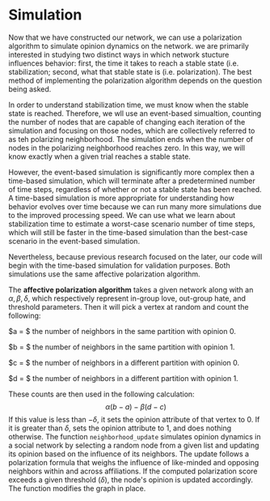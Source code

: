 # Simulation

Now that we have constructed our network, we can use a polarization algorithm to simulate opinion dynamics on the network. we are primarily interested in studying two distinct ways in which network stucture influences behavior: first, the time it takes to reach a stable state (i.e. stabilization; second, what that stable state is (i.e. polarization). The best method of implementing the polarization algorithm depends on the question being asked.

In order to understand stabilization time, we must know when the stable state is reached. Therefore, we wll use an event-based simualtion, counting the number of nodes that are capable of changing each iteration of the simulation and focusing on those nodes, which are collectively referred to as teh polarizing neighborhood. The simulation ends when the number of nodes in the polarizing neighborhood reaches zero. In this way, we will know exactly when a given trial reaches a stable state.

However, the event-based simulation is significantly more complex then a time-based simulation, which will terminate after a predetermined number of time steps, regardless of whether or not a stable state has been reached. A time-based simulation is more appropriate for understanding how behavior evolves over time because we can run many more simulations due to the improved processing speed. We can use what we learn about stabilization time to estimate a worst-case scenario number of time steps, which will still be faster in the time-based simulation than the best-case scenario in the event-based simulation.

Nevertheless, because previous research focused on the later, our code will begin with the time-based simulation for validation purposes. Both simulations use the same affective polarization algorithm.

The **affective polarization algorithm** takes a given network along with an $\alpha , \beta , \delta$, which respectively represent in-group love, out-group hate, and threshold parameters. Then it will pick a vertex at random and count the following:

$a = $ the number of neighbors in the same partition with opinion 0.

$b = $ the number of neighbors in the same partition with opinion 1.

$c = $ the number of neighbors in a different partition with opinion 0.

$d = $ the number of neighbors in a different partition with opinion 1.

These counts are then used in the following calculation:
$$\alpha(b-a)-\beta(d-c)$$
If this value is less than $-\delta$, it sets the opinion attribute of that vertex to 0. If it is greater than $\delta$, sets the opinion attribute to 1, and does nothing otherwise. The function `neighborhood_update` simulates opinion dynamics in a social network by selecting a random node from a given list and updating its opinion based on the influence of its neighbors. The update follows a polarization formula that weighs the influence of like-minded and opposing neighbors within and across affiliations. If the computed polarization score exceeds a given threshold ($\delta$), the node's opinion is updated accordingly. The function modifies the graph in place.